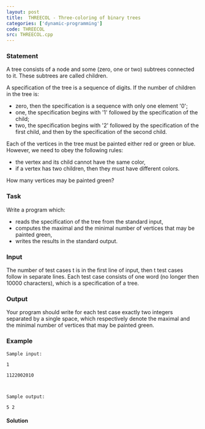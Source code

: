```yaml
---
layout: post
title:  THREECOL - Three-coloring of binary trees
categories: ['dynamic-programming']
code: THREECOL
src: THREECOL.cpp
---
```


### **Statement**

A tree consists of a node and some (zero, one or two) subtrees connected
to it. These subtrees are called children.

A specification of the tree is a sequence of digits. If the number of
children in the tree is:

  * zero, then the specification is a sequence with only one element '0'; 
  * one, the specification begins with '1' followed by the specification of the child; 
  * two, the specification begins with '2' followed by the specification of the first child, and then by the specification of the second child. 

Each of the vertices in the tree must be painted either red or green or blue.  
However, we need to obey the following rules:

  * the vertex and its child cannot have the same color, 
  * if a vertex has two children, then they must have different colors. 

How many vertices may be painted green?

### Task

Write a program which:

  * reads the specification of the tree from the standard input, 
  * computes the maximal and the minimal number of vertices that may be painted green, 
  * writes the results in the standard output. 

### Input

The number of test cases t is in the first line of input, then t test cases
follow in separate lines. Each test case consists of one word (no longer then
10000 characters), which is a specification of a tree.

### Output

Your program should write for each test case exactly two integers separated by
a single space, which respectively denote the maximal and the minimal number
of vertices that may be painted green.

### Example

    
    
    Sample input:
    1
    1122002010
    
    Sample output:
    5 2
    



#### **Solution**



